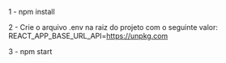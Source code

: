 1 - npm install

2 - Crie o arquivo .env na raiz do projeto com o seguinte valor:
REACT_APP_BASE_URL_API=https://unpkg.com

3 - npm start
